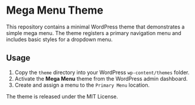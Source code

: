 # Mega Menu Theme

This repository contains a minimal WordPress theme that demonstrates a simple mega menu. The theme registers a primary navigation menu and includes basic styles for a dropdown menu.

## Usage

1. Copy the `theme` directory into your WordPress `wp-content/themes` folder.
2. Activate the **Mega Menu** theme from the WordPress admin dashboard.
3. Create and assign a menu to the `Primary Menu` location.

The theme is released under the MIT License.
